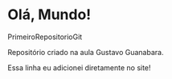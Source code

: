 # Olá, Mundo!
 PrimeiroRepositorioGit

 Repositório criado na aula Gustavo Guanabara.
 
 Essa linha eu adicionei diretamente no site!
